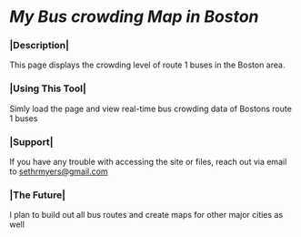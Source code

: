 # ***My Bus crowding Map in Boston***

### |Description|

This page displays the crowding level of route 1 buses in the Boston area.

### |Using This Tool|

Simly load the page and view real-time bus crowding data of Bostons route 1 buses

### |Support|

If you have any trouble with accessing the site or files, reach out via email to sethrmyers@gmail.com

### |The Future|

I plan to build out all bus routes and create maps for other major cities as well
